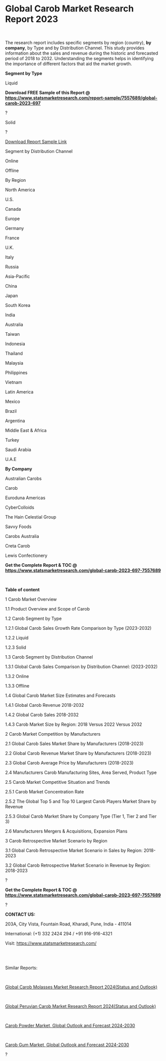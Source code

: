 <h1>Global Carob Market Research Report 2023</h1><br/><p>The research report includes specific segments by region (country), <strong>by company</strong>, by Type and by Distribution Channel. This study provides information about the sales and revenue during the historic and forecasted period of 2018 to 2032. Understanding the segments helps in identifying the importance of different factors that aid the market growth.</p>
 
 
 
 <p><strong>Segment by Type</strong></p>
 
 
 
 <p>Liquid</p>
 
 
 
 <div><b>Download FREE Sample of this Report @ <a href="https://www.statsmarketresearch.com/download-free-sample/7557689/global-carob-2023-697">https://www.statsmarketresearch.com/report-sample/7557689/global-carob-2023-697</a></b></div>
 
 
 
 <p>? </p>
 
 
 
 <p>Solid</p>
 
 
 
 <p>? </p>
 
 
 
 <p><a href="https://www.statsmarketresearch.com/download-free-sample/7557689/global-carob-2023-697">Download Report Sample Link</a></p>
 
 
 
 <p>Segment by Distribution Channel</p>
 
 
 
 <p>Online</p>
 
 
 
 <p>Offline</p>
 
 
 
 <p>By Region</p>
 
 
 
 <p>North America</p>
 
 
 
 <p>U.S.</p>
 
 
 
 <p>Canada</p>
 
 
 
 <p>Europe</p>
 
 
 
 <p>Germany</p>
 
 
 
 <p>France</p>
 
 
 
 <p>U.K.</p>
 
 
 
 <p>Italy</p>
 
 
 
 <p>Russia</p>
 
 
 
 <p>Asia-Pacific</p>
 
 
 
 <p>China</p>
 
 
 
 <p>Japan</p>
 
 
 
 <p>South Korea</p>
 
 
 
 <p>India</p>
 
 
 
 <p>Australia</p>
 
 
 
 <p>Taiwan</p>
 
 
 
 <p>Indonesia</p>
 
 
 
 <p>Thailand</p>
 
 
 
 <p>Malaysia</p>
 
 
 
 <p>Philippines</p>
 
 
 
 <p>Vietnam</p>
 
 
 
 <p>Latin America</p>
 
 
 
 <p>Mexico</p>
 
 
 
 <p>Brazil</p>
 
 
 
 <p>Argentina</p>
 
 
 
 <p>Middle East & Africa</p>
 
 
 
 <p>Turkey</p>
 
 
 
 <p>Saudi Arabia</p>
 
 
 
 <p>U.A.E</p>
 
 
 
 <p><strong>By Company</strong></p>
 
 
 
 <p>Australian Carobs</p>
 
 
 
 <p>Carob</p>
 
 
 
 <p>Euroduna Americas</p>
 
 
 
 <p>CyberColloids</p>
 
 
 
 <p>The Hain Celestial Group</p>
 
 
 
 <p>Savvy Foods</p>
 
 
 
 <p>Carobs Australia</p>
 
 
 
 <p>Creta Carob</p>
 
 
 
 <p>Lewis Confectionery</p>
 
 
 
 <div><b>Get the Complete Report & TOC @ <a href="https://www.statsmarketresearch.com/global-carob-2023-697-7557689">https://www.statsmarketresearch.com/global-carob-2023-697-7557689</a></b></div>
 
 
 
 <p><br />
 
 <b>Table of content</b></p>
 
 
 
 <p>1 Carob Market Overview<br />
 
 1.1 Product Overview and Scope of Carob<br />
 
 1.2 Carob Segment by Type<br />
 
 1.2.1 Global Carob Sales Growth Rate Comparison by Type (2023-2032)<br />
 
 1.2.2 Liquid<br />
 
 1.2.3 Solid<br />
 
 1.3 Carob Segment by Distribution Channel<br />
 
 1.3.1 Global Carob Sales Comparison by Distribution Channel: (2023-2032)<br />
 
 1.3.2 Online<br />
 
 1.3.3 Offline<br />
 
 1.4 Global Carob Market Size Estimates and Forecasts<br />
 
 1.4.1 Global Carob Revenue 2018-2032<br />
 
 1.4.2 Global Carob Sales 2018-2032<br />
 
 1.4.3 Carob Market Size by Region: 2018 Versus 2022 Versus 2032<br />
 
 2 Carob Market Competition by Manufacturers<br />
 
 2.1 Global Carob Sales Market Share by Manufacturers (2018-2023)<br />
 
 2.2 Global Carob Revenue Market Share by Manufacturers (2018-2023)<br />
 
 2.3 Global Carob Average Price by Manufacturers (2018-2023)<br />
 
 2.4 Manufacturers Carob Manufacturing Sites, Area Served, Product Type<br />
 
 2.5 Carob Market Competitive Situation and Trends<br />
 
 2.5.1 Carob Market Concentration Rate<br />
 
 2.5.2 The Global Top 5 and Top 10 Largest Carob Players Market Share by Revenue<br />
 
 2.5.3 Global Carob Market Share by Company Type (Tier 1, Tier 2 and Tier 3)<br />
 
 2.6 Manufacturers Mergers & Acquisitions, Expansion Plans<br />
 
 3 Carob Retrospective Market Scenario by Region<br />
 
 3.1 Global Carob Retrospective Market Scenario in Sales by Region: 2018-2023<br />
 
 3.2 Global Carob Retrospective Market Scenario in Revenue by Region: 2018-2023<br />
 
 ? </p>
 
 
 
 <div><b>Get the Complete Report & TOC @ <a href="https://www.statsmarketresearch.com/global-carob-2023-697-7557689">https://www.statsmarketresearch.com/global-carob-2023-697-7557689</a></b></div>
 
 
 
 <p>? </p>
 
 
 
 <p><b>CONTACT US:</b><br />
 
 203A, City Vista, Fountain Road, Kharadi, Pune, India - 411014<br />
 
 International: (+1) 332 2424 294 / +91 916-916-4321<br />
 
 Visit: <a href="https://www.statsmarketresearch.com/">https://www.statsmarketresearch.com/</a><br />
 
 <br />
 
 <br />
 
 Similar Reports:<br />
 
 <br />
 
 <a href="https://www.statsmarketresearch.com/global-carob-molasses-2024-463-8008601">Global Carob Molasses Market Research Report 2024(Status and Outlook)</a><br />
 
 <br />
 
 <a href="https://www.statsmarketresearch.com/global-peru-vian-carob-2024-699-7998721">Global Peruvian Carob Market Research Report 2024(Status and Outlook)</a><br />
 
 <br />
 
 <a href="https://www.statsmarketresearch.com/global-carob-powder-forecast-2024-2030-661-7902079">Carob Powder Market, Global Outlook and Forecast 2024-2030</a><br />
 
 <br />
 
 <a href="https://www.statsmarketresearch.com/global-carob-gum-forecast-2024-2030-318-7880853">Carob Gum Market, Global Outlook and Forecast 2024-2030</a><br />
 
 ? </p>